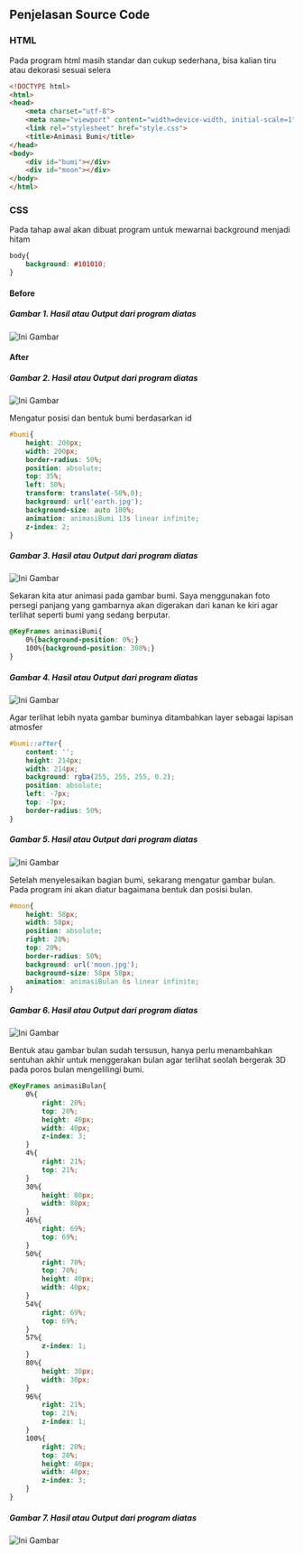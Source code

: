 ## Penjelasan Source Code

### HTML

Pada program html masih standar dan cukup sederhana, bisa kalian tiru atau dekorasi sesuai selera
```html
<!DOCTYPE html>
<html>
<head>
	<meta charset="utf-8">
	<meta name="viewport" content="width=device-width, initial-scale=1">
	<link rel="stylesheet" href="style.css">
	<title>Animasi Bumi</title>
</head>
<body>
	<div id="bumi"></div>
	<div id="moon"></div>
</body>
</html>
```

### CSS

Pada tahap awal akan dibuat program untuk mewarnai background menjadi hitam
```css
body{
	background: #101010;
}
```
#### Before
##### Gambar 1. Hasil atau Output dari program diatas
![Ini Gambar](../docs/img/Earth1.png)
#### After
##### Gambar 2. Hasil atau Output dari program diatas
![Ini Gambar](../docs/img/Earth2.png)

Mengatur posisi dan bentuk bumi berdasarkan id
```css
#bumi{
	height: 200px;
	width: 200px;
	border-radius: 50%;
	position: absolute;
	top: 35%;
	left: 50%;
	transform: translate(-50%,0);
	background: url('earth.jpg');
	background-size: auto 100%;
	animation: animasiBumi 13s linear infinite;
	z-index: 2;
}
```
##### Gambar 3. Hasil atau Output dari program diatas
![Ini Gambar](../docs/img/Earth3.png)

Sekaran kita atur animasi pada gambar bumi. Saya menggunakan foto persegi panjang yang gambarnya akan digerakan dari kanan ke kiri agar terlihat seperti bumi yang sedang berputar.
```css
@KeyFrames animasiBumi{
	0%{background-position: 0%;}
	100%{background-position: 300%;}
}
```
##### Gambar 4. Hasil atau Output dari program diatas
![Ini Gambar](../docs/img/Earth4.gif)

Agar terlihat lebih nyata gambar buminya ditambahkan layer sebagai lapisan atmosfer
```css
#bumi::after{
	content: '';
	height: 214px;
	width: 214px;
	background: rgba(255, 255, 255, 0.2);
	position: absolute;
	left: -7px;
	top: -7px;
	border-radius: 50%;
}
```
##### Gambar 5. Hasil atau Output dari program diatas
![Ini Gambar](../docs/img/Earth5.png)<br/>

Setelah menyelesaikan bagian bumi, sekarang mengatur gambar bulan. Pada program ini akan diatur bagaimana bentuk dan posisi bulan.
```css
#moon{
	height: 58px;
	width: 58px;
	position: absolute;
	right: 20%;
	top: 20%;
	border-radius: 50%;
	background: url('moon.jpg');
	background-size: 58px 58px;
	animation: animasiBulan 6s linear infinite;
}
```
##### Gambar 6. Hasil atau Output dari program diatas
![Ini Gambar](../docs/img/Earth6.gif)<br/>

Bentuk atau gambar bulan sudah tersusun, hanya perlu menambahkan sentuhan akhir untuk menggerakan bulan agar terlihat seolah bergerak 3D pada poros bulan mengelilingi bumi.
```css
@KeyFrames animasiBulan{
	0%{
		right: 20%;
		top: 20%;
		height: 40px;
		width: 40px;
		z-index: 3;
	}
	4%{
		right: 21%;
		top: 21%;
	}
	30%{
		height: 80px;
		width: 80px;
	}
	46%{
		right: 69%;
		top: 69%;
	}
	50%{
		right: 70%;
		top: 70%;
		height: 40px;
		width: 40px;
	}
	54%{
		right: 69%;
		top: 69%;
	}
	57%{
		z-index: 1;
	}
	80%{
		height: 30px;
		width: 30px;
	}
	96%{
		right: 21%;
		top: 21%;
		z-index: 1;
	}
	100%{
		right: 20%;
		top: 20%;
		height: 40px;
		width: 40px;
		z-index: 3;
	}
}
```
##### Gambar 7. Hasil atau Output dari program diatas
![Ini Gambar](../docs/img/Earth7.gif)<br/>